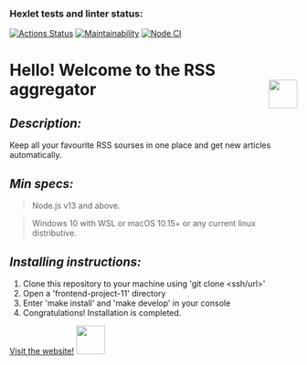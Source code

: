 ### Hexlet tests and linter status:
[![Actions Status](https://github.com/GusinieIstorii/frontend-project-11/workflows/hexlet-check/badge.svg)](https://github.com/GusinieIstorii/frontend-project-11/actions)
[![Maintainability](https://api.codeclimate.com/v1/badges/cccbda916b96e6895a68/maintainability)](https://codeclimate.com/github/GusinieIstorii/frontend-project-11/maintainability)
[![Node CI](https://github.com/GusinieIstorii/frontend-project-11/actions/workflows/nodejs.yml/badge.svg)](https://github.com/GusinieIstorii/frontend-project-11/actions)

# Hello! Welcome to the RSS aggregator <img align="right" src="https://cdn-icons-png.flaticon.com/512/124/124033.png" width="50">

## **_Description:_**

Keep all your favourite RSS sourses in one place and get new articles automatically.

## **_Min specs:_**

> Node.js v13 and above.

> Windows 10 with WSL or macOS 10.15+ or any current linux distributive.

## **_Installing instructions:_**

1. Clone this repository to your machine using 'git clone <ssh/url>'
1. Open a 'frontend-project-11' directory
1. Enter 'make install' and 'make develop' in your console
1. Congratulations! Installation is completed.

[Visit the website!](https://frontend-project-11-wine-seven.vercel.app/) <img src="https://media.giphy.com/media/WUlplcMpOCEmTGBtBW/giphy.gif" width="50">
